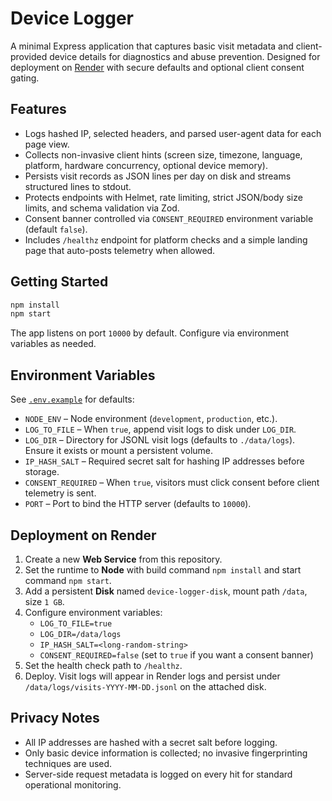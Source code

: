 # Device Logger

A minimal Express application that captures basic visit metadata and client-provided device details for diagnostics and abuse prevention. Designed for deployment on [Render](https://render.com) with secure defaults and optional client consent gating.

## Features

- Logs hashed IP, selected headers, and parsed user-agent data for each page view.
- Collects non-invasive client hints (screen size, timezone, language, platform, hardware concurrency, optional device memory).
- Persists visit records as JSON lines per day on disk and streams structured lines to stdout.
- Protects endpoints with Helmet, rate limiting, strict JSON/body size limits, and schema validation via Zod.
- Consent banner controlled via `CONSENT_REQUIRED` environment variable (default `false`).
- Includes `/healthz` endpoint for platform checks and a simple landing page that auto-posts telemetry when allowed.

## Getting Started

```bash
npm install
npm start
```

The app listens on port `10000` by default. Configure via environment variables as needed.

## Environment Variables

See [`.env.example`](./.env.example) for defaults:

- `NODE_ENV` – Node environment (`development`, `production`, etc.).
- `LOG_TO_FILE` – When `true`, append visit logs to disk under `LOG_DIR`.
- `LOG_DIR` – Directory for JSONL visit logs (defaults to `./data/logs`). Ensure it exists or mount a persistent volume.
- `IP_HASH_SALT` – Required secret salt for hashing IP addresses before storage.
- `CONSENT_REQUIRED` – When `true`, visitors must click consent before client telemetry is sent.
- `PORT` – Port to bind the HTTP server (defaults to `10000`).

## Deployment on Render

1. Create a new **Web Service** from this repository.
2. Set the runtime to **Node** with build command `npm install` and start command `npm start`.
3. Add a persistent **Disk** named `device-logger-disk`, mount path `/data`, size `1 GB`.
4. Configure environment variables:
   - `LOG_TO_FILE=true`
   - `LOG_DIR=/data/logs`
   - `IP_HASH_SALT=<long-random-string>`
   - `CONSENT_REQUIRED=false` (set to `true` if you want a consent banner)
5. Set the health check path to `/healthz`.
6. Deploy. Visit logs will appear in Render logs and persist under `/data/logs/visits-YYYY-MM-DD.jsonl` on the attached disk.

## Privacy Notes

- All IP addresses are hashed with a secret salt before logging.
- Only basic device information is collected; no invasive fingerprinting techniques are used.
- Server-side request metadata is logged on every hit for standard operational monitoring.
